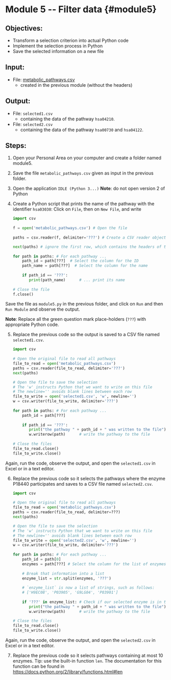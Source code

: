 # Module 5 -- Filter data {#module5}

## Objectives:
- Transform a selection criterion into actual Python code
- Implement the selection process in Python
- Save the selected information on a new file

## Input:
- File: [metabolic_pathways.csv](files/metabolic_pathways.csv)
	- created in the previous module (without the headers)

## Output:
- File: `selected1.csv`
	* containing the data of the pathway `hsa04210`.
- File: `selected2.csv`
	* containing the data of the pathway `hsa00730` and `hsa04122`.

## Steps:

1. Open your Personal Area on your computer and create a folder named module5.

2. Save the file `metabolic_pathways.csv` given as input in the previous folder.

3. Open the application `IDLE (Python 3...)`
**Note**: do not open version 2 of Python 

4. Create a Python script that prints the name of the pathway with the identifier `hsa03030`:
Click on `File`, then on `New File`, and write

	```python
	import csv
	 
	f = open('metabolic_pathways.csv') # Open the file
  
	paths = csv.reader(f, delimiter='???') # Create a CSV reader object
	
	next(paths) # ignore the first row, which contains the headers of the columns called "metadata" 
		
	for path in paths: # For each pathway ...
		path_id = path[???]  # Select the column for the ID
		path_name = path[???]  # Select the column for the name
		
		if path_id == '???':
		   print(path_name)      # ... print its name
		
	# Close the file
	f.close()
	```

Save the file as `module5.py` in the previous folder, and click on `Run` and then `Run Module` and observe the output.
	
**Note**: Replace all the green question mark place-holders (`???`) with appropriate Python code.
	

5. Replace the previous code so the output is saved to a CSV file named `selected1.csv`.
	
	```python
	import csv
	 
	# Open the original file to read all pathways
	file_to_read = open('metabolic_pathways.csv')
	paths = csv.reader(file_to_read, delimiter='???')
	next(paths) 
	
	# Open the file to save the selection
	# The 'w' instructs Python that we want to write on this file
	# The newline='' avoids blank lines between each row
	file_to_write = open('selected1.csv', 'w', newline='')
	w = csv.writer(file_to_write, delimiter='???')
		
	for path in paths: # For each pathway ...
		path_id = path[???]  
		
		if path_id == '???':
		   print("the pathway " + path_id + " was written to the file")      
		   w.writerow(path)      # write the pathway to the file
	 
	# Close the files
	file_to_read.close()
	file_to_write.close()
	```

Again, run the code, observe the output, and open the `selected1.csv` in Excel or in a text editor.

6. Replace the previous code so it selects the pathways where the enzyme P18440 participates and saves to a CSV file named `selected2.csv`.
	
	```python
	import csv
	 
	# Open the original file to read all pathways
	file_to_read = open('metabolic_pathways.csv')
	paths = csv.reader(file_to_read, delimiter=???)
	next(paths) 
	
	# Open the file to save the selection
	# The 'w' instructs Python that we want to write on this file
	# The newline='' avoids blank lines between each row
	file_to_write = open('selected2.csv', 'w', newline='')
	w = csv.writer(file_to_write, delimiter='???')
		
	for path in paths: # For each pathway ...
		path_id = path[0]
		enzymes = path[???] # Select the column for the list of enzymes
			
		# Break that information into a list
		enzyme_list = str.split(enzymes, '???')
		
		# `enzyme_list` is now a list of strings, such as follows:
		# ['H9EC08', 'P03905', 'G9LG04', 'P03901']
		
		if '???' in enzyme_list: # Check if our selected enzyme is in that list
		   print("the pathway " + path_id + " was written to the file")      
		   w.writerow(path)      # write the pathway to the file
	 
	# Close the files
	file_to_read.close()
	file_to_write.close()
	```

Again, run the code, observe the output, and open the `selected2.csv` in Excel or in a text editor.

7. Replace the previous code so it selects pathways containing at most 10 enzymes.
Tip: use the built-in function `len`. The documentation for this function can be found in <https://docs.python.org/2/library/functions.html#len>






